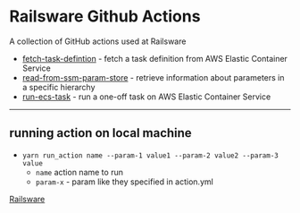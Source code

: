 # Railsware Github Actions

A collection of GitHub actions used at Railsware

- [fetch-task-defintion](/fetch-task-definition/README.md) - fetch a task definition from AWS Elastic Container Service
- [read-from-ssm-param-store](/read-from-ssm-param-store/README.md) - retrieve information about parameters in a specific hierarchy
- [run-ecs-task](/run-ecs-task/README.md) - run a one-off task on AWS Elastic Container Service

---

## running action on local machine
- `yarn run_action name --param-1 value1 --param-2 value2 --param-3 value`
  - `name` action name to run
  - `param-x` - param like they specified in action.yml

[Railsware](https://railsware.com)
